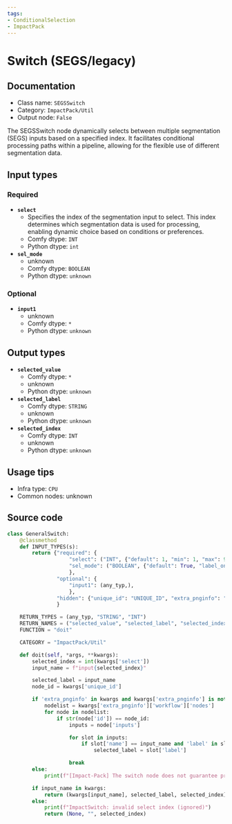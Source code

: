 ```yaml
---
tags:
- ConditionalSelection
- ImpactPack
---
```


# Switch (SEGS/legacy)
## Documentation
- Class name: `SEGSSwitch`
- Category: `ImpactPack/Util`
- Output node: `False`

The SEGSSwitch node dynamically selects between multiple segmentation (SEGS) inputs based on a specified index. It facilitates conditional processing paths within a pipeline, allowing for the flexible use of different segmentation data.
## Input types
### Required
- **`select`**
    - Specifies the index of the segmentation input to select. This index determines which segmentation data is used for processing, enabling dynamic choice based on conditions or preferences.
    - Comfy dtype: `INT`
    - Python dtype: `int`
- **`sel_mode`**
    - unknown
    - Comfy dtype: `BOOLEAN`
    - Python dtype: `unknown`
### Optional
- **`input1`**
    - unknown
    - Comfy dtype: `*`
    - Python dtype: `unknown`
## Output types
- **`selected_value`**
    - Comfy dtype: `*`
    - unknown
    - Python dtype: `unknown`
- **`selected_label`**
    - Comfy dtype: `STRING`
    - unknown
    - Python dtype: `unknown`
- **`selected_index`**
    - Comfy dtype: `INT`
    - unknown
    - Python dtype: `unknown`
## Usage tips
- Infra type: `CPU`
- Common nodes: unknown


## Source code
```python
class GeneralSwitch:
    @classmethod
    def INPUT_TYPES(s):
        return {"required": {
                    "select": ("INT", {"default": 1, "min": 1, "max": 999999, "step": 1}),
                    "sel_mode": ("BOOLEAN", {"default": True, "label_on": "select_on_prompt", "label_off": "select_on_execution", "forceInput": False}),
                    },
                "optional": {
                    "input1": (any_typ,),
                    },
                "hidden": {"unique_id": "UNIQUE_ID", "extra_pnginfo": "EXTRA_PNGINFO"}
                }

    RETURN_TYPES = (any_typ, "STRING", "INT")
    RETURN_NAMES = ("selected_value", "selected_label", "selected_index")
    FUNCTION = "doit"

    CATEGORY = "ImpactPack/Util"

    def doit(self, *args, **kwargs):
        selected_index = int(kwargs['select'])
        input_name = f"input{selected_index}"

        selected_label = input_name
        node_id = kwargs['unique_id']

        if 'extra_pnginfo' in kwargs and kwargs['extra_pnginfo'] is not None:
            nodelist = kwargs['extra_pnginfo']['workflow']['nodes']
            for node in nodelist:
                if str(node['id']) == node_id:
                    inputs = node['inputs']

                    for slot in inputs:
                        if slot['name'] == input_name and 'label' in slot:
                            selected_label = slot['label']

                    break
        else:
            print(f"[Impact-Pack] The switch node does not guarantee proper functioning in API mode.")

        if input_name in kwargs:
            return (kwargs[input_name], selected_label, selected_index)
        else:
            print(f"ImpactSwitch: invalid select index (ignored)")
            return (None, "", selected_index)

```
